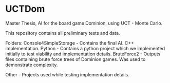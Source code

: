 UCTDom
======

Master Thesis, AI for the board game Dominion, using UCT - Monte Carlo.

This repository contains all preliminary tests and data.

Folders:
Console4SimpleStorage - Contains the final AI. C++ implementation.
Python - Contains a python project which we implemented initially to test viability and implementation details.
BruteForce2 - Outputs files containing brute force trees of Dominion games. Was used to demonstrate complexity.

Other - Projects used while testing implementation details.
